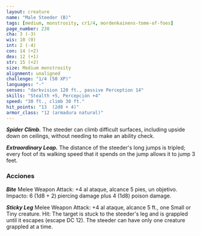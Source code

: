 ```yaml
---
layout: creature
name: "Male Steeder (B)"
tags: [medium, monstrosity, cr1/4, mordenkainens-tome-of-foes]
page_number: 238
cha: 3 (-3)
wis: 10 (0)
int: 2 (-4)
con: 14 (+2)
dex: 12 (+1)
str: 15 (+2)
size: Medium monstrosity
alignment: unaligned
challenge: "1/4 (50 XP)"
languages: "-"
senses: "darkvision 120 ft., passive Perception 14"
skills: "Stealth +5, Percepción +4"
speed: "30 ft., climb 30 ft."
hit_points: "13  (2d8 + 4)"
armor_class: "12 (armadura natural)"
---
```


***Spider Climb.*** The steeder can climb difficult surfaces, including upside down on ceilings, without needing to make an ability check.

***Extraordinary Leap.*** The distance of the steeder's long jumps is tripled; every foot of its walking speed that it spends on the jump allows it to jump 3 feet.

### Acciones

***Bite*** Melee Weapon Attack: +4 al ataque, alcance 5 pies, un objetivo. Impacto: 6 (1d8 + 2) piercing damage plus 4 (1d8) poison damage.

***Sticky Leg*** Melee Weapon Attack: +4 al ataque, alcance 5 ft., one Small or Tiny creature. Hit: The target is stuck to the steeder's leg and is grappled until it escapes (escape DC 12). The steeder can have only one creature grappled at a time.